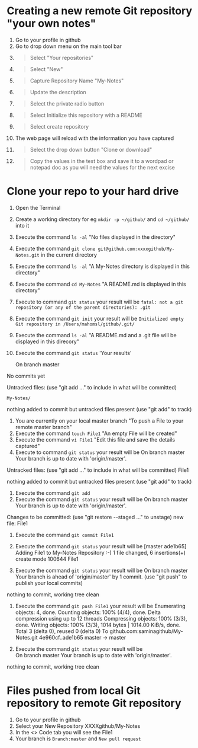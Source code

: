# Creating a new remote Git repository "your own notes"

1. Go to your profile in github
1. Go to drop down menu on the main tool bar
1. > Select "Your repositories"
1. >Select "New"
1. >Capture Repository Name "My-Notes"
1. >Update the description
1. >Select the private radio button
1. >Select Initialize this repository with a README  
1. >Select create repository
1. The web page will reload with the information you have captured
1. >Select the drop down button "Clone or download"
1. >Copy the values in the test box and save it to a wordpad or notepad doc as you will need the values for the next excise 

# Clone your repo to your hard drive

1. Open the Terminal
1. Create a working directory for eg `mkdir -p ~/github/` and `cd ~/github/` into it
1. Execute the command `ls -al` "No files displayed in the  directory"
1. Execute the command `git clone git@github.com:xxxxgithub/My-Notes.git` in the current directory
1. Execute the command `ls -al` "A My-Notes directory is displayed in this directory"
1. Execute the command `cd My-Notes` "A README.md is displayed in this directory"
1. Execute to command `git status` your result will be `fatal: not a git repository (or any of the parent directories): .git`
1. Execute the command `git init` your result will be `Initialized empty Git repository in /Users/mahomsl/github/.git/`
1. Execute the command `ls -al` "A README.md and a .git file will be displayed in this direcory"
1. Execute the command `git status` 'Your results'

   On branch master

No commits yet

Untracked files:
  (use "git add <file>..." to include in what will be committed)
	
	My-Notes/

nothing added to commit but untracked files present (use "git add" to track)

1. You are currently on your local master branch "To push a File to your remote master branch"
1. Execute the command `touch File1` "An empty File will be created"
1. Execute the command `vi File1` "Edit this file and save the details captured"
1. Execute to command `git status` your result will be 
On branch master
Your branch is up to date with 'origin/master'.

Untracked files:
  (use "git add <file>..." to include in what will be committed)
	File1

nothing added to commit but untracked files present (use "git add" to track)

1. Execute the command `git add` 
1. Execute the command `git status` your result will be
On branch master
Your branch is up to date with 'origin/master'.

Changes to be committed:
  (use "git restore --staged <file>..." to unstage)
	new file:   File1

1. Execute the command `git commit File1` 
1. Execute the command `git status` your result will be
[master ade1b65] Adding File1 to My-Notes Repository :-)
 1 file changed, 6 insertions(+)
 create mode 100644 File1

1. Execute the command `git status` your result will be
On branch master
Your branch is ahead of 'origin/master' by 1 commit.
  (use "git push" to publish your local commits)

nothing to commit, working tree clean

1. Execute the command `git push File1` your result will be
Enumerating objects: 4, done.
Counting objects: 100% (4/4), done.
Delta compression using up to 12 threads
Compressing objects: 100% (3/3), done.
Writing objects: 100% (3/3), 1014 bytes | 1014.00 KiB/s, done.
Total 3 (delta 0), reused 0 (delta 0)
To github.com:saminagithub/My-Notes.git
   4e960cf..ade1b65  master -> master

1. Execute the command `git status` your result will be    
On branch master
Your branch is up to date with 'origin/master'.

nothing to commit, working tree clean

# Files pushed from local Git repository to remote Git repository 

1. Go to your profile in github
1. Select your New Repository XXXXgithub/My-Notes
1. In the <> Code tab you will see the File1
1. Your branch is `Branch:master` and `New pull request` 

